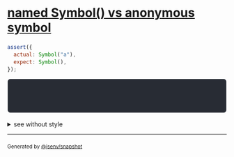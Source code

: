# [named Symbol() vs anonymous symbol](../../symbol.test.js#L113)

```js
assert({
  actual: Symbol("a"),
  expect: Symbol(),
});
```

![img](throw.svg)

<details>
  <summary>see without style</summary>

```console
AssertionError: actual and expect are different

actual: Symbol("a")
expect: Symbol()
```

</details>


---

<sub>
  Generated by <a href="https://github.com/jsenv/core/tree/main/packages/tooling/snapshot">@jsenv/snapshot</a>
</sub>
